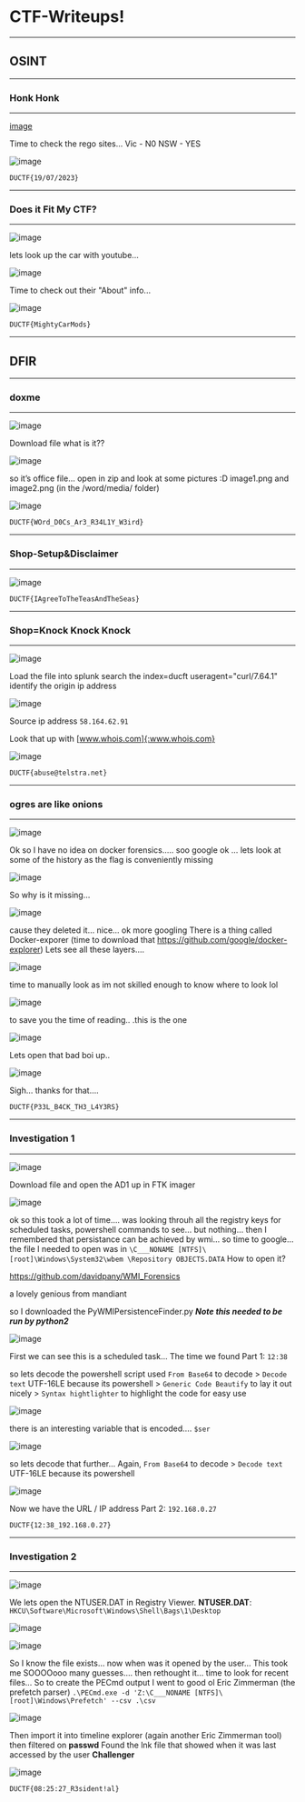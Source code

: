 # CTF-Writeups!
----
## OSINT
----
### Honk Honk
----
[image](https://user-images.githubusercontent.com/36986239/192222093-ac5350bd-6950-47eb-abb8-ce8c7a040fa3.png)

Time to check the rego sites...
Vic - N0
NSW - YES

![image](https://user-images.githubusercontent.com/36986239/192222395-8322fc1b-0453-40a9-8017-da3695f06849.png)

`DUCTF{19/07/2023}`

----
### Does it Fit My CTF?
----
![image](https://user-images.githubusercontent.com/36986239/192222728-ad498e2a-0a6f-4b60-871e-5ff9b7bac187.png)

lets look up the car with youtube…

![image](https://user-images.githubusercontent.com/36986239/192222794-8bac7c7f-e20d-46d7-8a97-bb175cbaeb2b.png)

Time to check out their "About" info...

![image](https://user-images.githubusercontent.com/36986239/192222868-6f8c4ead-8035-4417-b354-428a51bc5349.png)

`DUCTF{MightyCarMods}`

----
## DFIR
----
### doxme
----
![image](https://user-images.githubusercontent.com/36986239/192222968-84bed782-bd8c-420f-a358-722a9508d328.png)

Download file
what is it??

![image](https://user-images.githubusercontent.com/36986239/192223005-a39b31d9-91f6-4e2f-ad42-600272a775ac.png)

so it’s office file… open in zip and look at some pictures :D
image1.png and image2.png (in the /word/media/ folder)

![image](https://user-images.githubusercontent.com/36986239/192223062-26b19711-bbac-47ef-aa99-492ba40fc2ec.png)

`DUCTF{WOrd_D0Cs_Ar3_R34L1Y_W3ird}`

----
### Shop-Setup&Disclaimer
----
![image](https://user-images.githubusercontent.com/36986239/192223182-cbf7d309-ce2f-4a78-b6e6-a2022a15ed9a.png)

`DUCTF{IAgreeToTheTeasAndTheSeas}`

----
### Shop=Knock Knock Knock
----
![image](https://user-images.githubusercontent.com/36986239/192223357-f1c59642-9419-4ec5-a497-1bdc11c8892f.png)

Load the file into splunk
search the index=ducft useragent="curl/7.64.1"
identify the origin ip address

![image](https://user-images.githubusercontent.com/36986239/192223401-0a413660-1f82-4871-8df5-5851b2020e5b.png)

Source ip address `58.164.62.91`

Look that up with [www.whois.com]{:www.whois.com}

![image](https://user-images.githubusercontent.com/36986239/192224067-60bcd5a4-348a-4c27-8872-0d2ca8055fe5.png)

`DUCTF{abuse@telstra.net}`

----
### ogres are like onions
----
![image](https://user-images.githubusercontent.com/36986239/192225459-be659715-d984-4830-8574-8f378f50d40f.png)

Ok so I have no idea on docker forensics…..
soo
google
ok … lets look at some of the history as the flag is conveniently missing

![image](https://user-images.githubusercontent.com/36986239/192225534-becd5062-1495-419f-9d25-b073d5d94651.png)

So why is it missing…

![image](https://user-images.githubusercontent.com/36986239/192225584-6bf80435-26f5-428d-81c8-8e8372f1c410.png)

cause they deleted it… nice…
ok more googling
There is a thing called Docker-exporer (time to download that https://github.com/google/docker-explorer)
Lets see all these layers….

![image](https://user-images.githubusercontent.com/36986239/192225839-bf29ae8a-2b2c-48cc-a5f3-9e1788b97e5f.png)

time to manually look as im not skilled enough to know where to look lol

![image](https://user-images.githubusercontent.com/36986239/192225888-c15cff10-9b6f-42b9-a767-82e297216ff3.png)

to save you the time of reading.. .this is the one

![image](https://user-images.githubusercontent.com/36986239/192225917-822c4073-fe8d-4cfa-ae53-de3e8eccc1b1.png)

Lets open that bad boi up..

![image](https://user-images.githubusercontent.com/36986239/192225948-e0ba7e08-4fad-495a-a3f7-61d817a888f8.png)

Sigh… thanks for that….

`DUCTF{P33L_B4CK_TH3_L4Y3RS}`

----
### Investigation 1
----
![image](https://user-images.githubusercontent.com/36986239/192246025-fe2d1833-b7d0-40f2-8975-278abc8db827.png)

Download file and open the AD1 up in FTK imager

![image](https://user-images.githubusercontent.com/36986239/192246064-f8c4d3d3-0384-4b24-944d-e8040108d7d1.png)

ok so this took a lot of time…. was looking throuh all the registry keys for scheduled tasks,
powershell commands to see…
but nothing… then I remembered that persistance can be achieved by wmi…
so time to google…
the file I needed to open was in `\C___NONAME [NTFS]\[root]\Windows\System32\wbem
\Repository OBJECTS.DATA`
How to open it?

<https://github.com/davidpany/WMI_Forensics>

a lovely genious from mandiant

so I downloaded the PyWMIPersistenceFinder.py
***Note this needed to be run by python2***

![image](https://user-images.githubusercontent.com/36986239/192246518-4783c76f-4bf7-4da1-b36d-cffb39072d09.png)

First we can see this is a scheduled task…
The time we found
Part 1: `12:38`

so lets decode the powershell script used `From Base64` to decode > `Decode text` UTF-16LE
because its powershell > `Generic Code Beautify` to lay it out nicely > `Syntax hightlighter` to
highlight the code for easy use

![image](https://user-images.githubusercontent.com/36986239/192246700-f6cc1140-9ba2-4e5b-9829-97474d51eb50.png)

there is an interesting variable that is encoded…. `$ser`

![image](https://user-images.githubusercontent.com/36986239/192246763-7a5742a7-fa08-41d9-906c-740406d10056.png)

so lets decode that further… Again, `From Base64` to decode > `Decode text` UTF-16LE
because its powershell

![image](https://user-images.githubusercontent.com/36986239/192246896-0625a9db-9cc0-48b0-ab3a-0d20b1a639a6.png)

Now we have the URL / IP address
Part 2: `192.168.0.27`

`DUCTF{12:38_192.168.0.27}`

----
### Investigation 2
----
![image](https://user-images.githubusercontent.com/36986239/192247395-1d049ec7-467a-421b-974b-d30cf26e4952.png)

We lets open the NTUSER.DAT in Registry Viewer.
**NTUSER.DAT**: `HKCU\Software\Microsoft\Windows\Shell\Bags\1\Desktop`

![image](https://user-images.githubusercontent.com/36986239/192247545-6b367c0c-3323-4d98-bd32-9f21e09b743b.png)

![image](https://user-images.githubusercontent.com/36986239/192247563-55b31417-f417-46e8-ac1f-fc73ad6f26bb.png)

So I know the file exists… now when was it opened by the user…
This took me SOOOOooo many guesses…. then rethought it… time to look for recent files…
So to create the PECmd output I went to good ol Eric Zimmerman (the prefetch parser)
`.\PECmd.exe -d 'Z:\C___NONAME [NTFS]\[root]\Windows\Prefetch' --csv .\csv`

![image](https://user-images.githubusercontent.com/36986239/192247684-562208ad-b126-4b59-9c4d-9ee32e8698df.png)

Then import it into timeline explorer (again another Eric Zimmerman tool)
then filtered on **passwd**
Found the lnk file that showed when it was last accessed by the user **Challenger**

![image](https://user-images.githubusercontent.com/36986239/192247772-c211a3bc-7f70-4dae-881c-b41ba8847554.png)

`DUCTF{08:25:27_R3sident!al}`
